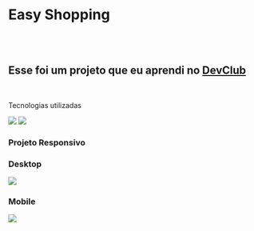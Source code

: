 <h1>Easy Shopping</h1>
<br>
<br>
<h2>Esse foi um projeto que eu aprendi no <a href="https://rodolfomori.com.br/devclub">DevClub</a></h2>
<br>
<p>Tecnologias utilizadas</p>
  
<img src="https://img.shields.io/badge/HTML5-E34F26?style=for-the-badge&logo=html5&logoColor=white" />
<img src="https://img.shields.io/badge/CSS3-1572B6?style=for-the-badge&logo=css3&logoColor=white" />

<h3>Projeto Responsivo</h3>
<h3>Desktop</h3>
<img src="https://github.com/paulocunha31/easy-shopping/blob/master/assets/desktop.PNG?raw=true" />
<h3>Mobile</h3>
<img src="https://github.com/paulocunha31/easy-shopping/blob/master/assets/mobile.PNG?raw=true" />
